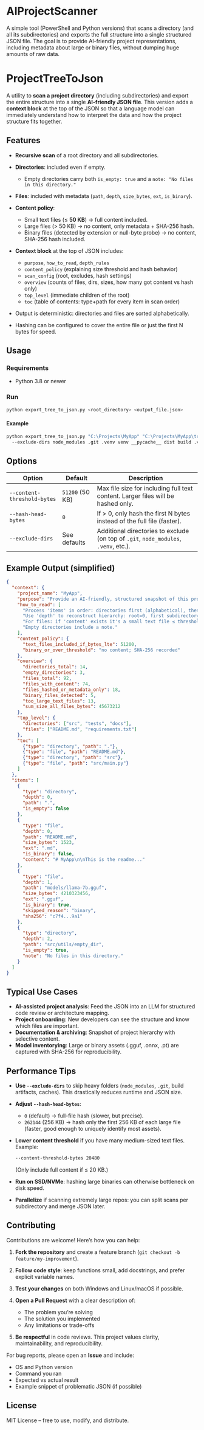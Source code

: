 # AIProjectScanner
A simple tool (PowerShell and Python versions) that scans a directory (and all its subdirectories) and exports the full structure into a single structured JSON file. The goal is to provide AI-friendly project representations, including metadata about large or binary files, without dumping huge amounts of raw data.

# ProjectTreeToJson

A utility to **scan a project directory** (including subdirectories) and export the entire structure into a single **AI-friendly JSON file**.
This version adds a **context block** at the top of the JSON so that a language model can immediately understand how to interpret the data and how the project structure fits together.

## Features

* **Recursive scan** of a root directory and all subdirectories.
* **Directories**: included even if empty.

  * Empty directories carry both `is_empty: true` and a `note: "No files in this directory."`
* **Files**: included with metadata (`path`, `depth`, `size_bytes`, `ext`, `is_binary`).
* **Content policy**:

  * Small text files (≤ **50 KB**) → full content included.
  * Large files (> 50 KB) → no content, only metadata + SHA-256 hash.
  * Binary files (detected by extension or null-byte probe) → no content, SHA-256 hash included.
* **Context block** at the top of JSON includes:

  * `purpose`, `how_to_read`, `depth_rules`
  * `content_policy` (explaining size threshold and hash behavior)
  * `scan_config` (root, excludes, hash settings)
  * `overview` (counts of files, dirs, sizes, how many got content vs hash only)
  * `top_level` (immediate children of the root)
  * `toc` (table of contents: type+path for every item in scan order)
* Output is deterministic: directories and files are sorted alphabetically.
* Hashing can be configured to cover the entire file or just the first N bytes for speed.

## Usage

### Requirements

* Python 3.8 or newer

### Run

```bash
python export_tree_to_json.py <root_directory> <output_file.json>
```

#### Example

```bash
python export_tree_to_json.py "C:\Projects\MyApp" "C:\Projects\MyApp\tree.json" ^
  --exclude-dirs node_modules .git .venv venv __pycache__ dist build .vscode .idea
```


## Options

| Option                      | Default         | Description                                                                          |
| --------------------------- | --------------- | ------------------------------------------------------------------------------------ |
| `--content-threshold-bytes` | `51200` (50 KB) | Max file size for including full text content. Larger files will be hashed only.     |
| `--hash-head-bytes`         | `0`             | If > 0, only hash the first N bytes instead of the full file (faster).               |
| `--exclude-dirs`            | See defaults    | Additional directories to exclude (on top of `.git`, `node_modules`, `.venv`, etc.). |


## Example Output (simplified)

```json
{
  "context": {
    "project_name": "MyApp",
    "purpose": "Provide an AI-friendly, structured snapshot of this project: directories, files, and selective content.",
    "how_to_read": [
      "Process 'items' in order: directories first (alphabetical), then files (alphabetical) per directory.",
      "Use 'depth' to reconstruct hierarchy: root=0, first subdirectory=1, etc.",
      "For files: if 'content' exists it's a small text file ≤ threshold; otherwise rely on metadata and 'sha256'.",
      "Empty directories include a note."
    ],
    "content_policy": {
      "text_files_included_if_bytes_lte": 51200,
      "binary_or_over_threshold": "no content; SHA-256 recorded"
    },
    "overview": {
      "directories_total": 14,
      "empty_directories": 3,
      "files_total": 92,
      "files_with_content": 74,
      "files_hashed_or_metadata_only": 18,
      "binary_files_detected": 5,
      "too_large_text_files": 13,
      "sum_size_all_files_bytes": 45673212
    },
    "top_level": {
      "directories": ["src", "tests", "docs"],
      "files": ["README.md", "requirements.txt"]
    },
    "toc": [
      {"type": "directory", "path": "."},
      {"type": "file", "path": "README.md"},
      {"type": "directory", "path": "src"},
      {"type": "file", "path": "src/main.py"}
    ]
  },
  "items": [
    {
      "type": "directory",
      "depth": 0,
      "path": ".",
      "is_empty": false
    },
    {
      "type": "file",
      "depth": 0,
      "path": "README.md",
      "size_bytes": 1523,
      "ext": ".md",
      "is_binary": false,
      "content": "# MyApp\n\nThis is the readme..."
    },
    {
      "type": "file",
      "depth": 1,
      "path": "models/llama-7b.gguf",
      "size_bytes": 4210323456,
      "ext": ".gguf",
      "is_binary": true,
      "skipped_reason": "binary",
      "sha256": "c7f4...9a1"
    },
    {
      "type": "directory",
      "depth": 2,
      "path": "src/utils/empty_dir",
      "is_empty": true,
      "note": "No files in this directory."
    }
  ]
}
```

## Typical Use Cases

* **AI-assisted project analysis**: Feed the JSON into an LLM for structured code review or architecture mapping.
* **Project onboarding**: New developers can see the structure and know which files are important.
* **Documentation & archiving**: Snapshot of project hierarchy with selective content.
* **Model inventorying**: Large or binary assets (.gguf, .onnx, .pt) are captured with SHA-256 for reproducibility.

## Performance Tips

* **Use `--exclude-dirs`** to skip heavy folders (`node_modules`, `.git`, build artifacts, caches). This drastically reduces runtime and JSON size.
* **Adjust `--hash-head-bytes`**:

  * `0` (default) → full-file hash (slower, but precise).
  * `262144` (256 KB) → hash only the first 256 KB of each large file (faster, good enough to uniquely identify most assets).
* **Lower content threshold** if you have many medium-sized text files. Example:

  ```bash
  --content-threshold-bytes 20480
  ```

  (Only include full content if ≤ 20 KB.)
* **Run on SSD/NVMe**: hashing large binaries can otherwise bottleneck on disk speed.
* **Parallelize** if scanning extremely large repos: you can split scans per subdirectory and merge JSON later.

## Contributing

Contributions are welcome! Here’s how you can help:

1. **Fork the repository** and create a feature branch (`git checkout -b feature/my-improvement`).
2. **Follow code style**: keep functions small, add docstrings, and prefer explicit variable names.
3. **Test your changes** on both Windows and Linux/macOS if possible.
4. **Open a Pull Request** with a clear description of:

   * The problem you’re solving
   * The solution you implemented
   * Any limitations or trade-offs
5. **Be respectful** in code reviews. This project values clarity, maintainability, and reproducibility.

For bug reports, please open an **Issue** and include:

* OS and Python version
* Command you ran
* Expected vs actual result
* Example snippet of problematic JSON (if possible)

## License

MIT License – free to use, modify, and distribute.

